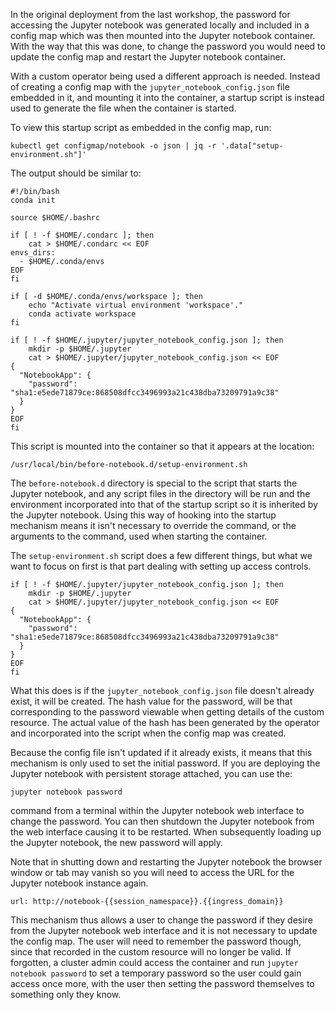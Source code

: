 In the original deployment from the last workshop, the password for accessing the Jupyter notebook was generated locally and included in a config map which was then mounted into the Jupyter notebook container. With the way that this was done, to change the password you would need to update the config map and restart the Jupyter notebook container.

With a custom operator being used a different approach is needed. Instead of creating a config map with the ``jupyter_notebook_config.json`` file embedded in it, and mounting it into the container, a startup script is instead used to generate the file when the container is started.

To view this startup script as embedded in the config map, run:

```execute
kubectl get configmap/notebook -o json | jq -r '.data["setup-environment.sh"]'
```

The output should be similar to:

```
#!/bin/bash
conda init

source $HOME/.bashrc

if [ ! -f $HOME/.condarc ]; then
    cat > $HOME/.condarc << EOF
envs_dirs:
  - $HOME/.conda/envs
EOF
fi

if [ -d $HOME/.conda/envs/workspace ]; then
    echo "Activate virtual environment 'workspace'."
    conda activate workspace
fi

if [ ! -f $HOME/.jupyter/jupyter_notebook_config.json ]; then
    mkdir -p $HOME/.jupyter
    cat > $HOME/.jupyter/jupyter_notebook_config.json << EOF
{
  "NotebookApp": {
    "password": "sha1:e5ede71879ce:868508dfcc3496993a21c438dba73209791a9c38"
  }
}
EOF
fi
```

This script is mounted into the container so that it appears at the location:

```
/usr/local/bin/before-notebook.d/setup-environment.sh
```

The ``before-notebook.d`` directory is special to the script that starts the Jupyter notebook, and any script files in the directory will be run and the environment incorporated into that of the startup script so it is inherited by the Jupyter notebook. Using this way of hooking into the startup mechanism means it isn't necessary to override the command, or the arguments to the command, used when starting the container.

The ``setup-environment.sh`` script does a few different things, but what we want to focus on first is that part dealing with setting up access controls.

```
if [ ! -f $HOME/.jupyter/jupyter_notebook_config.json ]; then
    mkdir -p $HOME/.jupyter
    cat > $HOME/.jupyter/jupyter_notebook_config.json << EOF
{
  "NotebookApp": {
    "password": "sha1:e5ede71879ce:868508dfcc3496993a21c438dba73209791a9c38"
  }
}
EOF
fi
```

What this does is if the ``jupyter_notebook_config.json`` file doesn't already exist, it will be created. The hash value for the password, will be that corresponding to the password viewable when getting details of the custom resource. The actual value of the hash has been generated by the operator and incorporated into the script when the config map was created.

Because the config file isn't updated if it already exists, it means that this mechanism is only used to set the initial password. If you are deploying the Jupyter notebook with persistent storage attached, you can use the:

```copy
jupyter notebook password
```

command from a terminal within the Jupyter notebook web interface to change the password. You can then shutdown the Jupyter notebook from the web interface causing it to be restarted. When subsequently loading up the Jupyter notebook, the new password will apply.

Note that in shutting down and restarting the Jupyter notebook the browser window or tab may vanish so you will need to access the URL for the Jupyter notebook instance again.

```dashboard:open-url
url: http://notebook-{{session_namespace}}.{{ingress_domain}}
```

This mechanism thus allows a user to change the password if they desire from the Jupyter notebook web interface and it is not necessary to update the config map. The user will need to remember the password though, since that recorded in the custom resource will no longer be valid. If forgotten, a cluster admin could access the container and run ``jupyter notebook password`` to set a temporary password so the user could gain access once more, with the user then setting the password themselves to something only they know.
